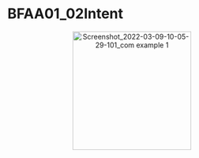 # BFAA01_02Intent

<p align="center">
<img width="240" alt="Screenshot_2022-03-09-10-05-29-101_com example 1" src="https://user-images.githubusercontent.com/32328761/168725318-4d98b718-4f59-4f0a-8545-bccacee2713f.png">
